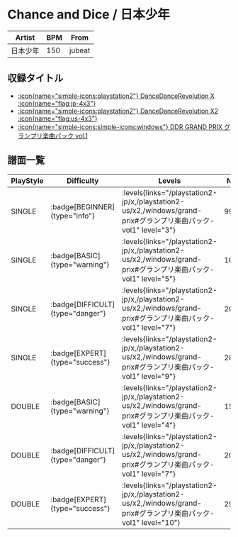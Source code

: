 # Chance and Dice / 日本少年

|Artist|BPM|From|
|------|---|----|
|日本少年|150|jubeat|

## 収録タイトル

- [:icon{name="simple-icons:playstation2"} DanceDanceRevolution X :icon{name="flag:jp-4x3"}](/playstation2-jp/x)
- [:icon{name="simple-icons:playstation2"} DanceDanceRevolution X2 :icon{name="flag:us-4x3"}](/playstation2-us/x2)
- [:icon{name="simple-icons:simple-icons:windows"} DDR GRAND PRIX グランプリ楽曲パック vol.1](/windows/grand-prix#グランプリ楽曲パック-vol1)

## 譜面一覧

|PlayStyle|Difficulty|Levels|Notes|Movie|
|---------|----------|------|-----|-----|
|SINGLE| :badge[BEGINNER]{type="info"}| :levels{links="/playstation2-jp/x,/playstation2-us/x2,/windows/grand-prix#グランプリ楽曲パック-vol1" level="3"}|99/0||
|SINGLE| :badge[BASIC]{type="warning"}| :levels{links="/playstation2-jp/x,/playstation2-us/x2,/windows/grand-prix#グランプリ楽曲パック-vol1" level="5"}|164/8||
|SINGLE| :badge[DIFFICULT]{type="danger"}| :levels{links="/playstation2-jp/x,/playstation2-us/x2,/windows/grand-prix#グランプリ楽曲パック-vol1" level="7"}|203/28||
|SINGLE| :badge[EXPERT]{type="success"}| :levels{links="/playstation2-jp/x,/playstation2-us/x2,/windows/grand-prix#グランプリ楽曲パック-vol1" level="9"}|280/20||
|DOUBLE| :badge[BASIC]{type="warning"}| :levels{links="/playstation2-jp/x,/playstation2-us/x2,/windows/grand-prix#グランプリ楽曲パック-vol1" level="4"}|159/4||
|DOUBLE| :badge[DIFFICULT]{type="danger"}| :levels{links="/playstation2-jp/x,/playstation2-us/x2,/windows/grand-prix#グランプリ楽曲パック-vol1" level="7"}|200/15||
|DOUBLE| :badge[EXPERT]{type="success"}| :levels{links="/playstation2-jp/x,/playstation2-us/x2,/windows/grand-prix#グランプリ楽曲パック-vol1" level="10"}|290/23||
